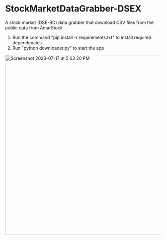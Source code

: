 # StockMarketDataGrabber-DSEX
A stock market (DSE-BD) data grabber that download CSV files from the public data from AmarStock
1. Run the command "pip install -r requirements.txt" to install required dependencies
2. Run "python downloader.py" to start the app

<img width="578" alt="Screenshot 2023-07-17 at 5 03 20 PM" src="https://github.com/Mahir101/StockMarketDataGrabber-DSEX/assets/24873872/1e1350eb-d930-4117-bdf8-f7fd8c13b522">
